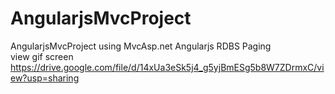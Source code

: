 # AngularjsMvcProject
AngularjsMvcProject using MvcAsp.net Angularjs RDBS Paging   
view gif screen
https://drive.google.com/file/d/14xUa3eSk5j4_g5yjBmESg5b8W7ZDrmxC/view?usp=sharing
